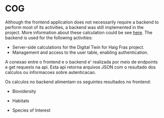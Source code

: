 # COG

Although the frontend application does not necessarily require a backend to perform most of its activities, a backend was still implemented in the project. More information about these calculation could be see [here](backend.md). The backend is used for the following activities:

- Server-side calculations for the Digital Twin for Haig Fras project.
- Management and access to the user table, enabling authentication.

A conexao entre o frontend e o backend e' realizada por meio de endpoints e get requests na api. Esta api retorna arquivos JSON com o resultado dos calculos ou informacoes sobre autenticacao.

Os calculos no backend alimentam os seguintes resultados no frontend:
- Biovidersity

- Habitats

- Species of Interest